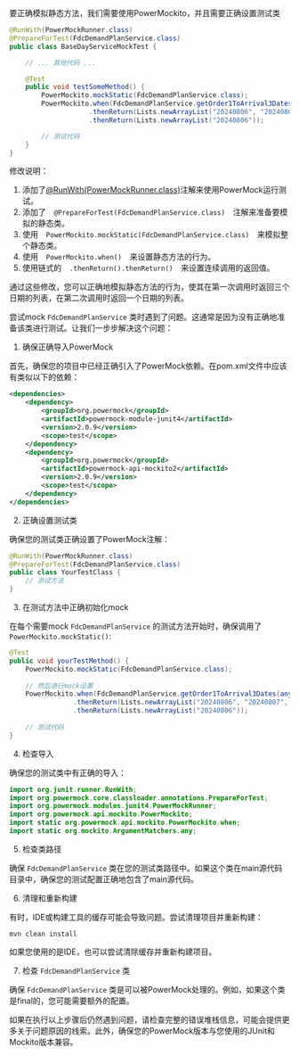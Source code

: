 要正确模拟静态方法，我们需要使用PowerMockito，并且需要正确设置测试类

```java
@RunWith(PowerMockRunner.class)
@PrepareForTest(FdcDemandPlanService.class)
public class BaseDayServiceMockTest {

    // ... 其他代码 ...

    @Test
    public void testSomeMethod() {
        PowerMockito.mockStatic(FdcDemandPlanService.class);
        PowerMockito.when(FdcDemandPlanService.getOrder1ToArrival3Dates(any()))
                    .thenReturn(Lists.newArrayList("20240806", "20240807", "20240808"))
                    .thenReturn(Lists.newArrayList("20240806"));

        // 测试代码
    }
}

```

修改说明：

1. 添加了[@RunWith(PowerMockRunner.class)](file://mall-mds-web/src/test/java/com/sankuai/mall/mds/service/baseday/BaseDayServiceMockTest.java#47#0)注解来使用PowerMock运行测试。
2. 添加了`   @PrepareForTest(FdcDemandPlanService.class)   `注解来准备要模拟的静态类。
3. 使用`   PowerMockito.mockStatic(FdcDemandPlanService.class)   `来模拟整个静态类。
4. 使用`   PowerMockito.when()   `来设置静态方法的行为。
5. 使用链式的`   .thenReturn().thenReturn()   `来设置连续调用的返回值。

通过这些修改，您可以正确地模拟静态方法的行为，使其在第一次调用时返回三个日期的列表，在第二次调用时返回一个日期的列表。


尝试mock `FdcDemandPlanService` 类时遇到了问题。这通常是因为没有正确地准备该类进行测试。让我们一步步解决这个问题：

1. 确保正确导入PowerMock

首先，确保您的项目中已经正确引入了PowerMock依赖。在pom.xml文件中应该有类似以下的依赖：

```xml
<dependencies>
    <dependency>
        <groupId>org.powermock</groupId>
        <artifactId>powermock-module-junit4</artifactId>
        <version>2.0.9</version>
        <scope>test</scope>
    </dependency>
    <dependency>
        <groupId>org.powermock</groupId>
        <artifactId>powermock-api-mockito2</artifactId>
        <version>2.0.9</version>
        <scope>test</scope>
    </dependency>
</dependencies>
```

2. 正确设置测试类

确保您的测试类正确设置了PowerMock注解：

```java
@RunWith(PowerMockRunner.class)
@PrepareForTest(FdcDemandPlanService.class)
public class YourTestClass {
    // 测试方法
}
```

3. 在测试方法中正确初始化mock

在每个需要mock `FdcDemandPlanService` 的测试方法开始时，确保调用了 `PowerMockito.mockStatic()`:

```java
@Test
public void yourTestMethod() {
    PowerMockito.mockStatic(FdcDemandPlanService.class);
    
    // 然后进行mock设置
    PowerMockito.when(FdcDemandPlanService.getOrder1ToArrival3Dates(any()))
                .thenReturn(Lists.newArrayList("20240806", "20240807", "20240808"))
                .thenReturn(Lists.newArrayList("20240806"));
    
    // 测试代码
}
```

4. 检查导入

确保您的测试类中有正确的导入：

```java
import org.junit.runner.RunWith;
import org.powermock.core.classloader.annotations.PrepareForTest;
import org.powermock.modules.junit4.PowerMockRunner;
import org.powermock.api.mockito.PowerMockito;
import static org.powermock.api.mockito.PowerMockito.when;
import static org.mockito.ArgumentMatchers.any;
```

5. 检查类路径

确保 `FdcDemandPlanService` 类在您的测试类路径中。如果这个类在main源代码目录中，确保您的测试配置正确地包含了main源代码。

6. 清理和重新构建

有时，IDE或构建工具的缓存可能会导致问题。尝试清理项目并重新构建：

```
mvn clean install
```

如果您使用的是IDE，也可以尝试清除缓存并重新构建项目。

7. 检查 `FdcDemandPlanService` 类

确保 `FdcDemandPlanService` 类是可以被PowerMock处理的。例如，如果这个类是final的，您可能需要额外的配置。

如果在执行以上步骤后仍然遇到问题，请检查完整的错误堆栈信息，可能会提供更多关于问题原因的线索。此外，确保您的PowerMock版本与您使用的JUnit和Mockito版本兼容。